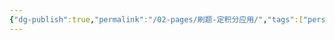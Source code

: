 ```yaml
---
{"dg-publish":true,"permalink":"/02-pages/刷题-定积分应用/","tags":["personal/blog","math/高等数学/定积分","刷题"]}
---
```


